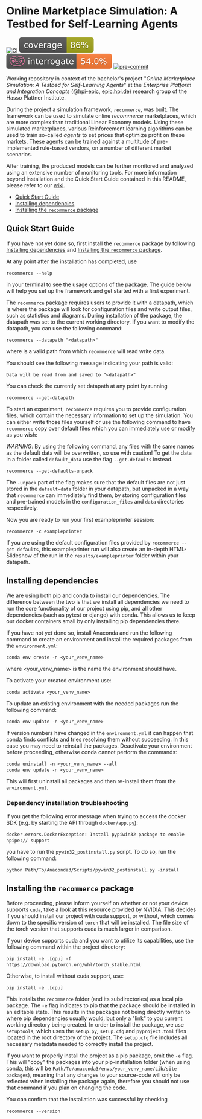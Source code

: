 # Online Marketplace Simulation: A Testbed for Self-Learning Agents

![CI](https://github.com/hpi-epic/BP2021/actions/workflows/CI.yml/badge.svg)
![Coverage-Badge](/badges/coverage.svg)
![Docstring-Coverage](/badges/docstring_coverage.svg)
[![pre-commit](https://img.shields.io/badge/pre--commit-enabled-brightgreen?logo=pre-commit&logoColor=white)](https://github.com/pre-commit/pre-commit)

Working repository in context of the bachelor's project "*Online Marketplace Simulation: A Testbed for Self-Learning Agents*" at the *Enterprise Platform and Integration Concepts* ([@hpi-epic](https://github.com/hpi-epic), [epic.hpi.de](https://hpi.de/plattner/home.html)) research group of the Hasso Plattner Institute.

During the project a simulation framework, *`recommerce`*, was built.
The framework can be used to simulate online *recommerce* marketplaces, which are more complex than traditional Linear Economy models.
Using these simulated marketplaces, various Reinforcement learning algorithms can be used to train so-called *agents* to set prices that optimize profit on these markets.
These agents can be trained against a multitude of pre-implemented rule-based vendors, on a number of different market scenarios.

After training, the produced models can be further monitored and analyzed using an extensive number of monitoring tools.
For more information beyond installation and the Quick Start Guide contained in this README, please refer to our [wiki](https://github.com/hpi-epic/BP2021/wiki).

- [Quick Start Guide](#quick-start-guide)
- [Installing dependencies](#installing-dependencies)
- [Installing the `recommerce` package](#installing-the-recommerce-package)

## Quick Start Guide

If you have not yet done so, first install the `recommerce` package by following [Installing dependencies](#2-installing-dependencies) and [Installing the `recommerce` package](#3-installing-the-recommerce-package).

At any point after the installation has completed, use

```terminal
recommerce --help
```

in your terminal to see the usage options of the package.
The guide below will help you set up the framework and get started with a first experiment.

The `recommerce` package requires users to provide it with a datapath, which is where the package will look for configuration files and write output files, such as statistics and diagrams.
During installation of the package, the datapath was set to the current working directory.
If you want to modify the datapath, you can use the following command:

```terminal
recommerce --datapath "<datapath>"
```

where <datapath> is a valid path from which `recommerce` will read write data.

You should see the following message indicating your path is valid:

```terminal
Data will be read from and saved to "<datapath>"
```

You can check the currently set datapath at any point by running

```terminal
recommerce --get-datapath
```

To start an experiment, `recommerce` requires you to provide configuration files, which contain the necessary information to set up the simulation.
You can either write those files yourself or use the following command to have `recommerce` copy over default files which you can immediately use or modify as you wish:

*WARNING*: By using the following command, any files with the same names as the default data will be overwritten, so use with caution!
To get the data in a folder called `default_data` use the flag `--get-defaults` instead.

```terminal
recommerce --get-defaults-unpack
```

The `-unpack` part of the flag makes sure that the default files are not just stored in the `default-data` folder in your datapath, but unpacked in a way that `recommerce` can immediately find them, by storing configuration files and pre-trained models in the `configuration_files` and `data` directories respectively.

Now you are ready to run your first exampleprinter session:

```terminal
recommerce -c exampleprinter
```

If you are using the default configuration files provided by `recommerce --get-defaults`, this exampleprinter run will also create an in-depth HTML-Slideshow of the run in the `results/exampleprinter` folder within your datapath.

## Installing dependencies

We are using both pip and conda to install our dependencies.
The difference between the two is that we install all dependencies we need to run the core functionality of our project using pip, and all other dependencies (such as pytest or django) with conda.
This allows us to keep our docker containers small by only installing pip dependencies there.

If you have not yet done so, install Anaconda and run the following command to create an environment and install the required packages from the `environment.yml`:

```terminal
conda env create -n <your_venv_name>
```

where <your_venv_name> is the name the environment should have.

To activate your created environment use:

```terminal
conda activate <your_venv_name>
```

To update an existing environment with the needed packages run the following command:

```terminal
conda env update -n <your_venv_name>
```

If version numbers have changed in the `environment.yml` it can happen that conda finds conflicts and tries resolving them without succeeding.
In this case you may need to reinstall the packages.
Deactivate your environment before proceeding, otherwise conda cannot perform the commands:

```terminal
conda uninstall -n <your_venv_name> --all
conda env update -n <your_venv_name>
```

This will first uninstall all packages and then re-install them from the `environment.yml`.

### Dependency installation troubleshooting

If you get the following error message when trying to access the docker SDK (e.g. by starting the API through `docker/app.py`):

```terminal
docker.errors.DockerException: Install pypiwin32 package to enable npipe:// support
```

you have to run the `pywin32_postinstall.py` script.
To do so, run the following command:

```terminal
python Path/To/Anaconda3/Scripts/pywin32_postinstall.py -install
```

## Installing the `recommerce` package

Before proceeding, please inform yourself on whether or not your device supports `cuda`, take a look at [this](https://developer.nvidia.com/cuda-gpus) resource provided by NVIDIA.
This decides if you should install our project with cuda support, or without, which comes down to the specific version of `torch` that will be installed.
The file size of the torch version that supports cuda is much larger in comparison.

If your device supports cuda and you want to utilize its capabilities, use the following command within the project directory:

```terminal
pip install -e .[gpu] -f https://download.pytorch.org/whl/torch_stable.html
```

Otherwise, to install without cuda support, use:

```terminal
pip install -e .[cpu]
```

This installs the `recommerce` folder (and its subdirectories) as a local pip package.
The `-e` flag indicates to pip that the package should be installed in an editable state.
This results in the packages not being directly written to where pip dependencies usually would, but only a "link" to you current working directory being created.
In order to install the package, we use `setuptools`, which uses the `setup.py`, `setup.cfg` and `pyproject.toml` files located in the root directory of the project.
The `setup.cfg` file includes all necessary metadata needed to correctly install the project.

If you want to properly install the project as a pip package, omit the `-e` flag.
This will "copy" the packages into your pip-installation folder (when using conda, this will be `Path/To/anaconda3/envs/your_venv_name/Lib/site-packages`), meaning that any changes to your source-code will only be reflected when installing the package again, therefore you should not use that command if you plan on changing the code.

You can confirm that the installation was successful by checking

```terminal
recommerce --version
```
